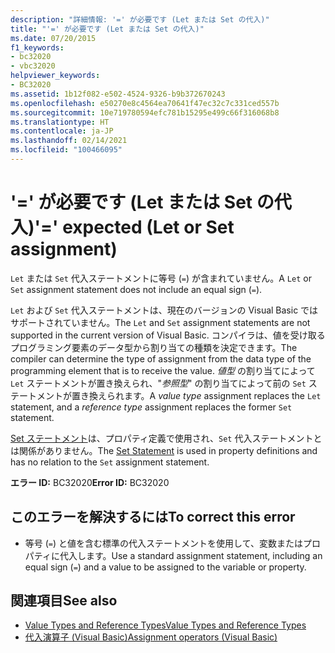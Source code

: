 ```yaml
---
description: "詳細情報: '=' が必要です (Let または Set の代入)"
title: "'=' が必要です (Let または Set の代入)"
ms.date: 07/20/2015
f1_keywords:
- bc32020
- vbc32020
helpviewer_keywords:
- BC32020
ms.assetid: 1b12f082-e502-4524-9326-b9b372670243
ms.openlocfilehash: e50270e8c4564ea70641f47ec32c7c331ced557b
ms.sourcegitcommit: 10e719780594efc781b15295e499c66f316068b8
ms.translationtype: HT
ms.contentlocale: ja-JP
ms.lasthandoff: 02/14/2021
ms.locfileid: "100466095"
---
```

# <a name="-expected-let-or-set-assignment"></a><span data-ttu-id="00564-103">'=' が必要です (Let または Set の代入)</span><span class="sxs-lookup"><span data-stu-id="00564-103">'=' expected (Let or Set assignment)</span></span>

<span data-ttu-id="00564-104">`Let` または `Set` 代入ステートメントに等号 (`=`) が含まれていません。</span><span class="sxs-lookup"><span data-stu-id="00564-104">A `Let` or `Set` assignment statement does not include an equal sign (`=`).</span></span>  
  
 <span data-ttu-id="00564-105">`Let` および `Set` 代入ステートメントは、現在のバージョンの Visual Basic ではサポートされていません。</span><span class="sxs-lookup"><span data-stu-id="00564-105">The `Let` and `Set` assignment statements are not supported in the current version of Visual Basic.</span></span> <span data-ttu-id="00564-106">コンパイラは、値を受け取るプログラミング要素のデータ型から割り当ての種類を決定できます。</span><span class="sxs-lookup"><span data-stu-id="00564-106">The compiler can determine the type of assignment from the data type of the programming element that is to receive the value.</span></span> <span data-ttu-id="00564-107">*値型* の割り当てによって `Let` ステートメントが置き換えられ、"*参照型*" の割り当てによって前の `Set` ステートメントが置き換えられます。</span><span class="sxs-lookup"><span data-stu-id="00564-107">A *value type* assignment replaces the `Let` statement, and a *reference type* assignment replaces the former `Set` statement.</span></span>  
  
 <span data-ttu-id="00564-108">[Set ステートメント](../language-reference/statements/set-statement.md)は、プロパティ定義で使用され、`Set` 代入ステートメントとは関係がありません。</span><span class="sxs-lookup"><span data-stu-id="00564-108">The [Set Statement](../language-reference/statements/set-statement.md) is used in property definitions and has no relation to the `Set` assignment statement.</span></span>  
  
 <span data-ttu-id="00564-109">**エラー ID:** BC32020</span><span class="sxs-lookup"><span data-stu-id="00564-109">**Error ID:** BC32020</span></span>  
  
## <a name="to-correct-this-error"></a><span data-ttu-id="00564-110">このエラーを解決するには</span><span class="sxs-lookup"><span data-stu-id="00564-110">To correct this error</span></span>  
  
- <span data-ttu-id="00564-111">等号 (`=`) と値を含む標準の代入ステートメントを使用して、変数またはプロパティに代入します。</span><span class="sxs-lookup"><span data-stu-id="00564-111">Use a standard assignment statement, including an equal sign (`=`) and a value to be assigned to the variable or property.</span></span>  
  
## <a name="see-also"></a><span data-ttu-id="00564-112">関連項目</span><span class="sxs-lookup"><span data-stu-id="00564-112">See also</span></span>

- [<span data-ttu-id="00564-113">Value Types and Reference Types</span><span class="sxs-lookup"><span data-stu-id="00564-113">Value Types and Reference Types</span></span>](../programming-guide/language-features/data-types/value-types-and-reference-types.md)
- [<span data-ttu-id="00564-114">代入演算子 (Visual Basic)</span><span class="sxs-lookup"><span data-stu-id="00564-114">Assignment operators (Visual Basic)</span></span>](../language-reference/operators/assignment-operators.md)
